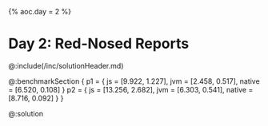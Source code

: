 {%
aoc.day = 2
%}

# Day 2: Red-Nosed Reports

@:include(/inc/solutionHeader.md)

@:benchmarkSection {
    p1 = {
        js = [9.922, 1.227],
        jvm = [2.458, 0.517],
        native = [6.520, 0.108]
    }
    p2 = {
        js = [13.256, 2.682],
        jvm = [6.303, 0.541],
        native = [8.716, 0.092]
    }
}

@:solution